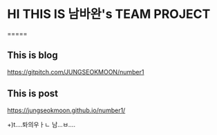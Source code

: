 # HI THIS IS 남바완's TEAM PROJECT
=====

This is blog
------
https://gitpitch.com/JUNGSEOKMOON/number1

This is post
-------
https://jungseokmoon.github.io/number1/



+)t....톼의우ㅏㄴ 남...ㅂ....
